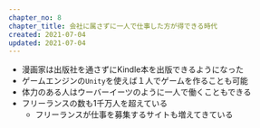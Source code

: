 ```yaml
---
chapter_no: 8
chapter_title: 会社に属さずに一人で仕事した方が得できる時代
created: 2021-07-04
updated: 2021-07-04
---
```

- 漫画家は出版社を通さずにKindle本を出版できるようになった
- ゲームエンジンの`Unity`を使えば１人でゲームを作ることも可能
- 体力のある人はウーバーイーツのように一人で働くこともできる
- フリーランスの数も1千万人を超えている
  - フリーランスが仕事を募集するサイトも増えてきている


